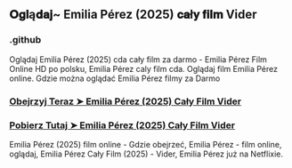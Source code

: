 ## 𝐎𝐠𝐥ą𝐝𝐚𝐣~ Emilia Pérez (2025) 𝐜𝐚ł𝐲 𝐟𝐢𝐥𝐦 Vider

### .github

Oglądaj Emilia Pérez (2025) cda cały film za darmo - Emilia Pérez Film Online HD po polsku, Emilia Pérez caly film cda. Oglądaj film Emilia Pérez online. Gdzie można oglądać Emilia Pérez filmy za Darmo

### [Obejrzyj Teraz ➤ Emilia Pérez (2025) Cały Film Vider](https://watching4khdmovies.blogspot.com/2025/03/emilia-perez.html)

### [Pobierz Tutaj ➤ Emilia Pérez (2025) Cały Film Vider](https://watching4khdmovies.blogspot.com/2025/03/emilia-perez.html)

Emilia Pérez (2025) film online - Gdzie obejrzeć, Emilia Pérez - film online, oglądaj, Emilia Pérez Cały Film (2025) - Vider, Emilia Pérez już na Netflixie.
